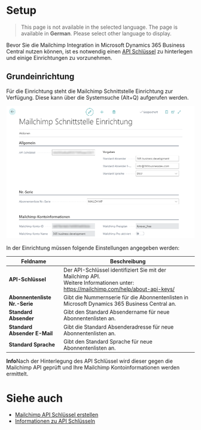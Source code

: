 # Setup

> This page is not available in the selected language. The page is available in **German**. Please select other language to display.

Bevor Sie die Mailchimp Integration in Microsoft Dynamics 365 Business Central nutzen können, ist es notwendig einen [API Schlüssel](how-to-create-mailchimp-api-key.md) zu hinterlegen und einige Einrichtungen zu vorzunehmen.

## Grundeinrichtung
Für die Einrichtung steht die Mailchimp Schnittstelle Einrichtung zur Verfügung. Diese kann über die Systemsuche (Alt+Q) aufgerufen werden.

![Mailchimp Schnittstelle Einrichtung](/assets/images/365-business-mailchimp-integration/mailchimp-setup-de.png)

In der Einrichtung müssen folgende Einstellungen angegeben werden:

| Feldname | Beschreibung |
| --- | --- |
| **API-Schlüssel** | Der API-Schlüssel identifiziert Sie mit der Mailchimp API.<br>Weitere Informationen unter: https://mailchimp.com/help/about-api-keys/|
| **Abonnentenliste Nr.-Serie** | Gibt die Nummernserie für die Abonnentenlisten in Microsoft Dynamics 365 Business Central an.|
| **Standard Absender** | Gibt den Standard Absendername für neue Abonnentenlisten an.|
| **Standard Absender E-Mail** | Gibt die Standard Absenderadresse für neue Abonnentenlisten an.|
| **Standard Sprache** | Gibt den Standard Sprache für neue Abonnentenlisten an.|

<div class="alert alert-info">
    <i class="fa-duotone fa-solid fa-circle-info fa-xl"></i>
    <strong>Info</strong>Nach der Hinterlegung des API Schlüssel wird dieser gegen die Mailchimp API geprüft und Ihre Mailchimp Kontoinformationen werden ermittelt.
</div>

# Siehe auch
- [Mailchimp API Schlüssel erstellen](how-to-create-mailchimp-api-key.md)
- [Informationen zu API Schlüsseln](https://mailchimp.com/help/about-api-keys.md)
